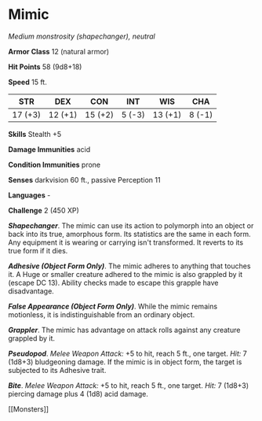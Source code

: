 # Mimic

*Medium monstrosity (shapechanger), neutral*

**Armor Class** 12 (natural armor)

**Hit Points** 58 (9d8+18)

**Speed** 15 ft.

| STR     | DEX     | CON     | INT    | WIS     | CHA    |
|---------|---------|---------|--------|---------|--------|
| 17 (+3) | 12 (+1) | 15 (+2) | 5 (-3) | 13 (+1) | 8 (-1) |

**Skills** Stealth +5

**Damage Immunities** acid

**Condition Immunities** prone

**Senses** darkvision 60 ft., passive Perception 11

**Languages** -

**Challenge** 2 (450 XP)

***Shapechanger***. The mimic can use its action to polymorph into an object or back into its true, amorphous form. Its statistics are the same in each form. Any equipment it is wearing or carrying isn't transformed. It reverts to its true form if it dies.

***Adhesive (Object Form Only)***. The mimic adheres to anything that touches it. A Huge or smaller creature adhered to the mimic is also grappled by it (escape DC 13). Ability checks made to escape this grapple have disadvantage.

***False Appearance (Object Form Only)***. While the mimic remains motionless, it is indistinguishable from an ordinary object.

***Grappler***. The mimic has advantage on attack rolls against any creature grappled by it.


***Pseudopod***. *Melee Weapon Attack:* +5 to hit, reach 5 ft., one target. *Hit:* 7 (1d8+3) bludgeoning damage. If the mimic is in object form, the target is subjected to its Adhesive trait.

***Bite***. *Melee Weapon Attack:* +5 to hit, reach 5 ft., one target. *Hit:* 7 (1d8+3) piercing damage plus 4 (1d8) acid damage.


[[Monsters]]